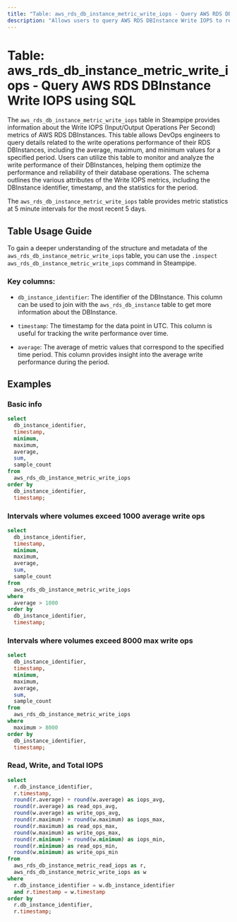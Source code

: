 ```yaml
---
title: "Table: aws_rds_db_instance_metric_write_iops - Query AWS RDS DBInstance Write IOPS using SQL"
description: "Allows users to query AWS RDS DBInstance Write IOPS to retrieve metrics on the write input/output operations per second."
---
```


# Table: aws_rds_db_instance_metric_write_iops - Query AWS RDS DBInstance Write IOPS using SQL

The `aws_rds_db_instance_metric_write_iops` table in Steampipe provides information about the Write IOPS (Input/Output Operations Per Second) metrics of AWS RDS DBInstances. This table allows DevOps engineers to query details related to the write operations performance of their RDS DBInstances, including the average, maximum, and minimum values for a specified period. Users can utilize this table to monitor and analyze the write performance of their DBInstances, helping them optimize the performance and reliability of their database operations. The schema outlines the various attributes of the Write IOPS metrics, including the DBInstance identifier, timestamp, and the statistics for the period.

The `aws_rds_db_instance_metric_write_iops` table provides metric statistics at 5 minute intervals for the most recent 5 days.

## Table Usage Guide

To gain a deeper understanding of the structure and metadata of the `aws_rds_db_instance_metric_write_iops` table, you can use the `.inspect aws_rds_db_instance_metric_write_iops` command in Steampipe.

### Key columns:

* `db_instance_identifier`: The identifier of the DBInstance. This column can be used to join with the `aws_rds_db_instance` table to get more information about the DBInstance.

* `timestamp`: The timestamp for the data point in UTC. This column is useful for tracking the write performance over time.

* `average`: The average of metric values that correspond to the specified time period. This column provides insight into the average write performance during the period.

## Examples

### Basic info

```sql
select
  db_instance_identifier,
  timestamp,
  minimum,
  maximum,
  average,
  sum,
  sample_count
from
  aws_rds_db_instance_metric_write_iops
order by
  db_instance_identifier,
  timestamp;
```

### Intervals where volumes exceed 1000 average write ops
```sql
select
  db_instance_identifier,
  timestamp,
  minimum,
  maximum,
  average,
  sum,
  sample_count
from
  aws_rds_db_instance_metric_write_iops
where
  average > 1000
order by
  db_instance_identifier,
  timestamp;
```


### Intervals where volumes exceed 8000 max write ops
```sql
select
  db_instance_identifier,
  timestamp,
  minimum,
  maximum,
  average,
  sum,
  sample_count
from
  aws_rds_db_instance_metric_write_iops
where
  maximum > 8000
order by
  db_instance_identifier,
  timestamp;
```


### Read, Write, and Total IOPS

```sql
select 
  r.db_instance_identifier,
  r.timestamp,
  round(r.average) + round(w.average) as iops_avg,
  round(r.average) as read_ops_avg,
  round(w.average) as write_ops_avg,
  round(r.maximum) + round(w.maximum) as iops_max,
  round(r.maximum) as read_ops_max,
  round(w.maximum) as write_ops_max,
  round(r.minimum) + round(w.minimum) as iops_min,
  round(r.minimum) as read_ops_min,
  round(w.minimum) as write_ops_min
from 
  aws_rds_db_instance_metric_read_iops as r,
  aws_rds_db_instance_metric_write_iops as w
where 
  r.db_instance_identifier = w.db_instance_identifier
  and r.timestamp = w.timestamp
order by
  r.db_instance_identifier,
  r.timestamp;
```